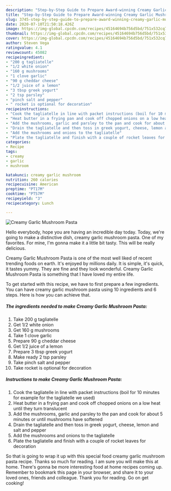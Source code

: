 ```yaml
---
description: "Step-by-Step Guide to Prepare Award-winning Creamy Garlic Mushroom Pasta"
title: "Step-by-Step Guide to Prepare Award-winning Creamy Garlic Mushroom Pasta"
slug: 3745-step-by-step-guide-to-prepare-award-winning-creamy-garlic-mushroom-pasta
date: 2020-07-10T21:50:18.426Z
image: https://img-global.cpcdn.com/recipes/45164694b756d5bd/751x532cq70/creamy-garlic-mushroom-pasta-recipe-main-photo.jpg
thumbnail: https://img-global.cpcdn.com/recipes/45164694b756d5bd/751x532cq70/creamy-garlic-mushroom-pasta-recipe-main-photo.jpg
cover: https://img-global.cpcdn.com/recipes/45164694b756d5bd/751x532cq70/creamy-garlic-mushroom-pasta-recipe-main-photo.jpg
author: Steven Vega
ratingvalue: 4.1
reviewcount: 45082
recipeingredient:
- "200 g tagliatelle"
- "1/2 white onion"
- "160 g mushrooms"
- "1 clove garlic"
- "90 g cheddar cheese"
- "1/2 juice of a lemon"
- "3 tbsp greek yogurt"
- "2 tsp parsley"
- "pinch salt and pepper"
- " rocket is optional for decoration"
recipeinstructions:
- "Cook the tagliatelle in line with packet instructions (boil for 10 minutes for example for the tagliatelle we used)"
- "Heat butter in a frying pan and cook off chopped onions on a low heat until they turn translucent"
- "Add the mushrooms, garlic and parsley to the pan and cook for about 5 minutes or until mushrooms have softened"
- "Drain the tagliatelle and then toss in greek yogurt, cheese, lemon and salt and pepper"
- "Add the mushrooms and onions to the tagliatelle"
- "Plate the tagliatelle and finish with a couple of rocket leaves for decoration"
categories:
- Recipe
tags:
- creamy
- garlic
- mushroom

katakunci: creamy garlic mushroom 
nutrition: 260 calories
recipecuisine: American
preptime: "PT17M"
cooktime: "PT57M"
recipeyield: "3"
recipecategory: Lunch

---
```



![Creamy Garlic Mushroom Pasta](https://img-global.cpcdn.com/recipes/45164694b756d5bd/751x532cq70/creamy-garlic-mushroom-pasta-recipe-main-photo.jpg)

Hello everybody, hope you are having an incredible day today. Today, we're going to make a distinctive dish, creamy garlic mushroom pasta. One of my favorites. For mine, I'm gonna make it a little bit tasty. This will be really delicious.

Creamy Garlic Mushroom Pasta is one of the most well liked of recent trending foods on earth. It's enjoyed by millions daily. It is simple, it's quick, it tastes yummy. They are fine and they look wonderful. Creamy Garlic Mushroom Pasta is something that I have loved my entire life.




To get started with this recipe, we have to first prepare a few ingredients. You can have creamy garlic mushroom pasta using 10 ingredients and 6 steps. Here is how you can achieve that.

<!--inarticleads1-->

##### The ingredients needed to make Creamy Garlic Mushroom Pasta:

1. Take 200 g tagliatelle
1. Get 1/2 white onion
1. Get 160 g mushrooms
1. Take 1 clove garlic
1. Prepare 90 g cheddar cheese
1. Get 1/2 juice of a lemon
1. Prepare 3 tbsp greek yogurt
1. Make ready 2 tsp parsley
1. Take pinch salt and pepper
1. Take  rocket is optional for decoration




<!--inarticleads2-->

##### Instructions to make Creamy Garlic Mushroom Pasta:

1. Cook the tagliatelle in line with packet instructions (boil for 10 minutes for example for the tagliatelle we used)
1. Heat butter in a frying pan and cook off chopped onions on a low heat until they turn translucent
1. Add the mushrooms, garlic and parsley to the pan and cook for about 5 minutes or until mushrooms have softened
1. Drain the tagliatelle and then toss in greek yogurt, cheese, lemon and salt and pepper
1. Add the mushrooms and onions to the tagliatelle
1. Plate the tagliatelle and finish with a couple of rocket leaves for decoration




So that is going to wrap it up with this special food creamy garlic mushroom pasta recipe. Thanks so much for reading. I am sure you will make this at home. There's gonna be more interesting food at home recipes coming up. Remember to bookmark this page in your browser, and share it to your loved ones, friends and colleague. Thank you for reading. Go on get cooking!
